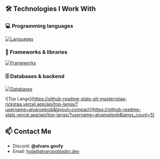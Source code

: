 ## 🛠 Technologies I Work With  

### 💻 Programming languages  
[![Languages](https://skillicons.dev/icons?i=html,css,js,ts,py,cpp,java,rust)](https://skillicons.dev)  

### 🚀 Frameworks & libraries  
[![Frameworks](https://skillicons.dev/icons?i=react,next,discordjs,tauri)](https://skillicons.dev)  

### 🗄️ Databases & backend  
[![Databases](https://skillicons.dev/icons?i=mongo,sqlite,nodejs)](https://skillicons.dev)  

![Top Langs](https://github-readme-stats-git-masterrstaa-rickstaa.vercel.app/api/top-langs/?username=alvaroelpob&layout=compact](https://github-readme-stats.vercel.app/api/top-langs/?username=alvaroelpob&langs_count=5)  

## 📫 Contact Me  
- Discord: **@alvaro.goofy**  
- Email: [hola@alvaropoblador.dev](mailto:hola@alvaropoblador.dev)  
